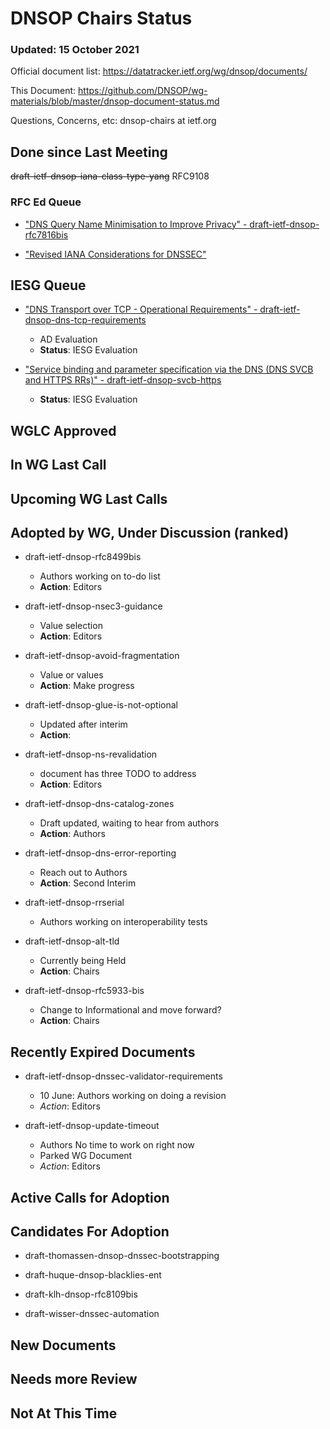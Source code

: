 # DNSOP Chairs Status
### Updated: 15 October 2021

Official document list: https://datatracker.ietf.org/wg/dnsop/documents/

This Document: https://github.com/DNSOP/wg-materials/blob/master/dnsop-document-status.md

Questions, Concerns, etc:  dnsop-chairs at ietf.org

## Done since Last Meeting

~~draft-ietf-dnsop-iana-class-type-yang~~ RFC9108

### RFC Ed Queue

* ["DNS Query Name Minimisation to Improve Privacy" - draft-ietf-dnsop-rfc7816bis](https://datatracker.ietf.org/doc/draft-ietf-dnsop-rfc7816bis/)

* ["Revised IANA Considerations for DNSSEC"](https://datatracker.ietf.org/doc/draft-ietf-dnsop-dnssec-iana-cons/)

## IESG Queue


* ["DNS Transport over TCP - Operational Requirements" - draft-ietf-dnsop-dns-tcp-requirements](https://datatracker.ietf.org/doc/draft-ietf-dnsop-dns-tcp-requirements/)
    - AD Evaluation
    - **Status**: IESG Evaluation

* ["Service binding and parameter specification via the DNS (DNS SVCB and HTTPS RRs)" - draft-ietf-dnsop-svcb-https](https://datatracker.ietf.org/doc/draft-ietf-dnsop-svcb-https/)
    - **Status**: IESG Evaluation


## WGLC Approved

## In WG Last Call

## Upcoming WG Last Calls

## Adopted by WG, Under Discussion (ranked)

* draft-ietf-dnsop-rfc8499bis
    - Authors working on to-do list
    - **Action**: Editors 

* draft-ietf-dnsop-nsec3-guidance
    - Value selection
    - **Action**: Editors

* draft-ietf-dnsop-avoid-fragmentation
    - Value or values
    - **Action**: Make progress
     
* draft-ietf-dnsop-glue-is-not-optional
    - Updated after interim
    - **Action**: 

* draft-ietf-dnsop-ns-revalidation
    - document has three TODO to address
    - **Action**: Editors

* draft-ietf-dnsop-dns-catalog-zones
    - Draft updated, waiting to hear from authors
    - **Action**: Authors

* draft-ietf-dnsop-dns-error-reporting
    - Reach out to Authors
    - **Action**: Second Interim

* draft-ietf-dnsop-rrserial
    - Authors working on interoperability tests

* draft-ietf-dnsop-alt-tld
    - Currently being Held
    - **Action**: Chairs

* draft-ietf-dnsop-rfc5933-bis
    - Change to Informational and move forward?
    - **Action**: Chairs

## Recently Expired Documents

* draft-ietf-dnsop-dnssec-validator-requirements
    - 10 June: Authors working on doing a revision
    - *Action*: Editors

* draft-ietf-dnsop-update-timeout
    - Authors No time to work on right now
    - Parked WG Document
    - *Action*: Editors

## Active Calls for Adoption

## Candidates For Adoption

* draft-thomassen-dnsop-dnssec-bootstrapping

* draft-huque-dnsop-blacklies-ent

* draft-klh-dnsop-rfc8109bis

* draft-wisser-dnssec-automation

## New Documents

## Needs more Review

## Not At This Time

